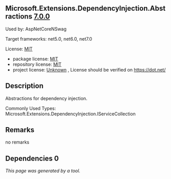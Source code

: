 Microsoft.Extensions.DependencyInjection.Abstractions [7.0.0](https://www.nuget.org/packages/Microsoft.Extensions.DependencyInjection.Abstractions/7.0.0)
--------------------

Used by: AspNetCoreNSwag

Target frameworks: net5.0, net6.0, net7.0

License: [MIT](../../../../licenses/mit) 

- package license: [MIT](https://licenses.nuget.org/MIT) 
- repository license: [MIT](https://github.com/dotnet/runtime) 
- project license: [Unknown](https://dot.net/) , License should be verified on https://dot.net/

Description
-----------
Abstractions for dependency injection.

Commonly Used Types:
Microsoft.Extensions.DependencyInjection.IServiceCollection

Remarks
-----------
no remarks


Dependencies 0
-----------


*This page was generated by a tool.*